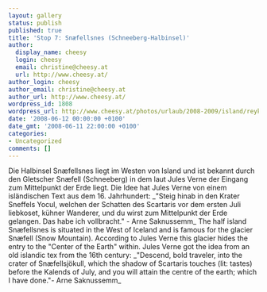```yaml
---
layout: gallery
status: publish
published: true
title: 'Stop 7: Snæfellsnes (Schneeberg-Halbinsel)'
author:
  display_name: cheesy
  login: cheesy
  email: christine@cheesy.at
  url: http://www.cheesy.at/
author_login: cheesy
author_email: christine@cheesy.at
author_url: http://www.cheesy.at/
wordpress_id: 1808
wordpress_url: http://www.cheesy.at/photos/urlaub/2008-2009/island/reykjavik-snaefellsnes/snaefellsnes/
date: '2008-06-12 00:00:00 +0100'
date_gmt: '2008-06-11 22:00:00 +0100'
categories:
- Uncategorized
comments: []
---
```

<!--:de-->Die Halbinsel Snæfellsnes liegt im Westen von Island und ist bekannt durch den Gletscher Snæfell (Schneeberg) in dem laut Jules Verne der Eingang zum Mittelpunkt der Erde liegt. Die Idee hat Jules Verne von einem isländischen Text aus dem 16. Jahrhundert: _"Steig hinab in den Krater Sneffels Yocul, welchen der Schatten des Scartaris vor dem ersten Juli liebkoset, kühner Wanderer, und du wirst zum Mittelpunkt der Erde gelangen. Das habe ich vollbracht." - Arne Saknussemm_
<!--:--><!--:en-->The half island Snæfellsnes is situated in the West of Iceland and is famous for the glacier Snæfell (Snow Mountain). According to Jules Verne this glacier hides the entry to the "Center of the Earth" within. Jules Verne got the idea from an old islandic tex from the 16th century: _"Descend, bold traveler, into the crater of Snæfellsjökull, which the shadow of Scartaris touches (lit: tastes) before the Kalends of July, and you will attain the centre of the earth; which I have done."- Arne Saknussemm_
<!--:-->
